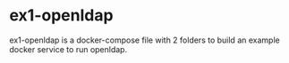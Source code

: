 # ex1-openldap
ex1-openldap is a docker-compose file with 2 folders to build an example docker service to run openldap.
